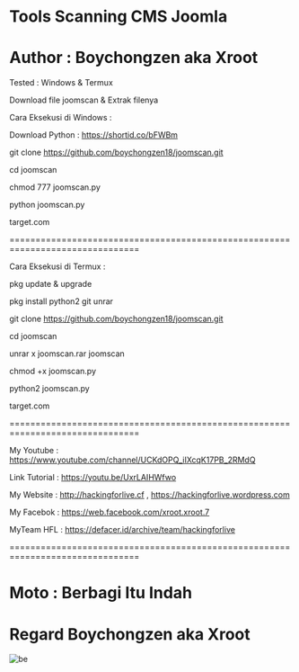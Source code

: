# Tools Scanning CMS Joomla

# Author : Boychongzen aka Xroot

Tested : Windows & Termux


Download file joomscan & Extrak filenya

Cara Eksekusi di Windows :

Download Python : https://shortid.co/bFWBm

git clone https://github.com/boychongzen18/joomscan.git

cd joomscan

chmod 777 joomscan.py

python joomscan.py

target.com

===============================================================================

Cara Eksekusi di Termux :

pkg update & upgrade

pkg install python2 git unrar

git clone https://github.com/boychongzen18/joomscan.git

cd joomscan

unrar x joomscan.rar joomscan

chmod +x joomscan.py

python2 joomscan.py

target.com

===============================================================================

My Youtube    : https://www.youtube.com/channel/UCKdOPQ_iIXcqK17PB_2RMdQ

Link Tutorial : https://youtu.be/UxrLAIHWfwo

My Website    : http://hackingforlive.cf , https://hackingforlive.wordpress.com

My Facebok    : https://web.facebook.com/xroot.xroot.7

MyTeam HFL    : https://defacer.id/archive/team/hackingforlive

===============================================================================

# Moto : Berbagi Itu Indah


# Regard Boychongzen aka Xroot


![be](https://raw.githubusercontent.com/boychongzen18/joomscan/master/windows.png)
